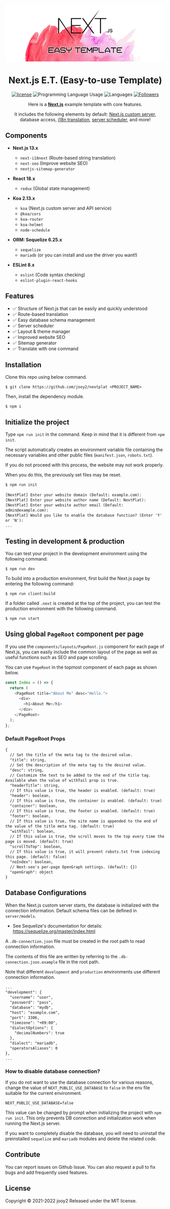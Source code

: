 <div align="center">

![logo](nextplat-logo.png)

# Next.js E.T. (Easy-to-use Template)

[![license](https://img.shields.io/badge/license-MIT-blue.svg)](https://github.com/jooy2/nextplat/blob/master/LICENSE) ![Programming Language Usage](https://img.shields.io/github/languages/top/jooy2/nextplat) ![Languages](https://img.shields.io/github/languages/count/jooy2/nextplat) [![Followers](https://img.shields.io/github/followers/jooy2?style=social)](https://github.com/jooy2)

Here is a **[Next.js](https://nextjs.org)** example template with core features.

It includes the following elements by default: [Next.js custom server](https://nextjs.org/docs/advanced-features/custom-server), database access, [i18n translation](https://github.com/isaachinman/next-i18next), [server scheduler](https://github.com/node-schedule/node-schedule), and more!

</div>

## Components

- **Next.js 13.x**

  - `next-i18next` (Route-based string translation)
  - `next-seo` (Improve website SEO)
  - `nextjs-sitemap-generator`

- **React 18.x**

  - `redux` (Global state management)

- **Koa 2.13.x**

  - `koa` (Next.js custom server and API service)
  - `@koa/cors`
  - `koa-router`
  - `koa-helmet`
  - `node-schedule`

- **ORM: Sequelize 6.25.x**

  - `sequelize`
  - `mariadb` (or you can install and use the driver you want!)

- **ESLint 8.x**
  - `eslint` (Code syntax checking)
  - `eslint-plugin-react-hooks`

## Features

- ✅ Structure of Next.js that can be easily and quickly understood
- ✅ Route-based translation
- ✅ Easy database schema management
- ✅ Server scheduler
- ✅ Layout & theme manager
- ✅ Improved website SEO
- ✅ Sitemap generator
- ✅ Translate with one command

## Installation

Clone this repo using below command.

```shell
$ git clone https://github.com/jooy2/nextplat <PROJECT_NAME>
```

Then, install the dependency module.

```shell
$ npm i
```

## Initialize the project

Type `npm run init` in the command. Keep in mind that it is different from `npm init`.

The script automatically creates an environment variable file containing the necessary variables and other public files (`manifest.json`, `robots.txt`).

If you do not proceed with this process, the website may not work properly.

When you do this, the previously set files may be reset.

```shell
$ npm run init

[NextPlat] Enter your website domain (Default: example.com):
[NextPlat] Enter your website author name (Default: NextPlat):
[NextPlat] Enter your website author email (Default: admin@example.com):
[NextPlat] Would you like to enable the database function? (Enter 'Y' or 'N'):
...
```

## Testing in development & production

You can test your project in the development environment using the following command:

```shell
$ npm run dev
```

To build into a production environment, first build the Next.js page by entering the following command:

```shell
$ npm run client:build
```

If a folder called `.next` is created at the top of the project, you can test the production environment with the following command.

```shell
$ npm run start
```

## Using global `PageRoot` component per page

If you use the `components/layouts/PageRoot.js` component for each page of Next.js, you can easily include the common layout of the page as well as useful functions such as SEO and page scrolling.

You can use `PageRoot` in the topmost component of each page as shown below.

```javascript
const Index = () => {
  return (
    <PageRoot title="About Me" desc="Hello.">
      <div>
        <h1>About Me</h1>
      </div>
    </PageRoot>
  );
};
```

### Default PageRoot Props

```text
{
  // Set the title of the meta tag to the desired value.
  "title": string,
  // Set the description of the meta tag to the desired value.
  "desc": string,
  // Customize the text to be added to the end of the title tag. Available when the value of withTail prop is true.
  "headerTitle": string,
  // If this value is true, the header is enabled. (default: true)
  "header": boolean,
  // If this value is true, the container is enabled. (default: true)
  "container": boolean,
  // If this value is true, the footer is enabled. (default: true)
  "footer": boolean,
  // If this value is true, the site name is appended to the end of the value of the title meta tag. (default: true)
  "withTail": boolean,
  // If this value is true, the scroll moves to the top every time the page is moved. (default: true)
  "scrollToTop": boolean,
  // If this value is true, it will prevent robots.txt from indexing this page. (default: false)
  "noIndex": boolean,
  // Next-seo's per-page OpenGraph settings. (default: {})
  "openGraph": object
}
```

## Database Configurations

When the Next.js custom server starts, the database is initialized with the connection information. Default schema files can be defined in `server/models`.

- See Sequelize's documentation for details: https://sequelize.org/master/index.html

A `.db-connection.json` file must be created in the root path to read connection information.

The contents of this file are written by referring to the `.db-connection.json.example` file in the root path.

Note that different `development` and `production` environments use different connection information.

```text
...
"development": {
  "username": "user",
  "password": "pass",
  "database": "mydb",
  "host": "example.com",
  "port": 3306,
  "timezone": "+09:00",
  "dialectOptions": {
    "decimalNumbers": true
  },
  "dialect": "mariadb",
  "operatorsAliases": 0
},
...
```

### How to disable database connection?

If you do not want to use the database connection for various reasons, change the value of `NEXT_PUBLIC_USE_DATABASE` to `false` in the env file suitable for the current environment.

```text
NEXT_PUBLIC_USE_DATABASE=false
```

This value can be changed by prompt when initializing the project with `npm run init`. This only prevents DB connection and initialization work when running the Next.js server.

If you want to completely disable the database, you will need to uninstall the preinstalled `sequelize` and `mariadb` modules and delete the related code.

## Contribute

You can report issues on Github Issue. You can also request a pull to fix bugs and add frequently used features.

## License

Copyright © 2021-2022 jooy2 Released under the MIT license.
